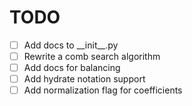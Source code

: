 # TODO
- [ ] Add docs to \_\_init__.py
- [ ] Rewrite a comb search algorithm
- [ ] Add docs for balancing
- [ ] Add hydrate notation support
- [ ] Add normalization flag for coefficients